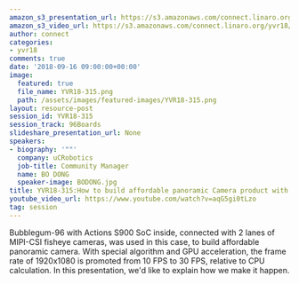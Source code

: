 ```yaml
---
amazon_s3_presentation_url: https://s3.amazonaws.com/connect.linaro.org/yvr18/presentations/yvr18-315.pdf
amazon_s3_video_url: https://s3.amazonaws.com/connect.linaro.org/yvr18/videos/yvr18-315.mp4
author: connect
categories:
- yvr18
comments: true
date: '2018-09-16 09:00:00+00:00'
image:
  featured: true
  file_name: YVR18-315.png
  path: /assets/images/featured-images/YVR18-315.png
layout: resource-post
session_id: YVR18-315
session_track: 96Boards
slideshare_presentation_url: None
speakers:
- biography: '""'
  company: uCRobotics
  job-title: Community Manager
  name: BO DONG
  speaker-image: BODONG.jpg
title: YVR18-315:How to build affordable panoramic Camera product with Bubblegum96
youtube_video_url: https://www.youtube.com/watch?v=aqG5gi0tLzo
tag: session
---
```


Bubblegum-96 with Actions S900 SoC inside, connected with 2 lanes of MIPI-CSI fisheye cameras, was used in this case, to build affordable panoramic camera. With special algorithm and GPU acceleration, the frame rate of 1920x1080 is promoted from 10 FPS to 30 FPS, relative to CPU calculation. In this presentation, we'd like to explain how we make it happen.
